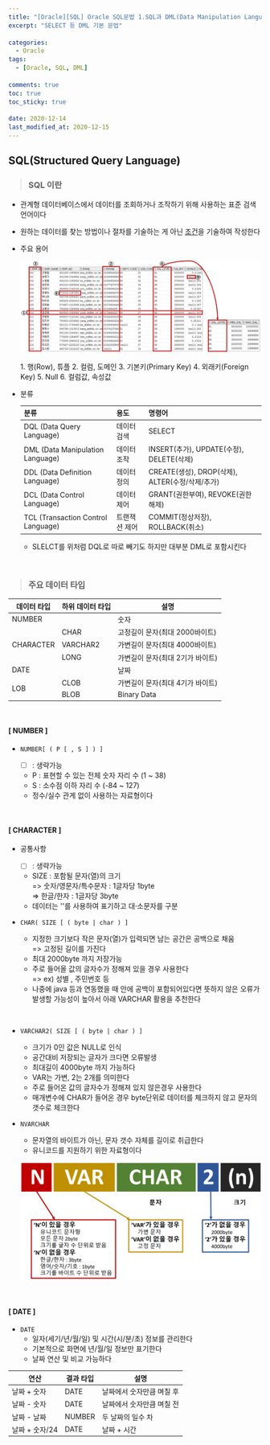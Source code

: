 ```yaml
---
title: "[Oracle][SQL] Oracle SQL문법 1.SQL과 DML(Data Manipulation Language) - 기본문법  "
excerpt: "SELECT 등 DML 기본 문법"

categories:
  - Oracle
tags:
  - [Oracle, SQL, DML]

comments: true
toc: true
toc_sticky: true

date: 2020-12-14
last_modified_at: 2020-12-15
---
```


## SQL(Structured Query Language)

> ### SQL 이란

- 관계형 데이터베이스에서 데이터를 조회하거나 조작하기 위해 사용하는 표준 검색 언어이다
- 원하는 데이터를 찾는 방법이나 절차를 기술하는 게 아닌 <u>조건</u>을 기술하여 작성한다

- 주요 용어
  <p align="center">
    <img width="calc(100% - #{$right-sidebar-width-narrow})" height="auto" src="/assets/images/db/table.png">
  </p>
  1. 행(Row), 튜플
  2. 컬럼, 도메인
  3. 기본키(Primary Key)
  4. 외래키(Foreign Key)
  5. Null
  6. 컬럼값, 속성값

- 분류

  | 분류                               | 용도          | 명령어                                          |
  | ---------------------------------- | ------------- | ----------------------------------------------- |
  | DQL (Data Query Language)          | 데이터 검색   | SELECT                                          |
  | DML (Data Manipulation Language)   | 데이터 조작   | INSERT(추가), UPDATE(수정), DELETE(삭제)        |
  | DDL (Data Definition Language)     | 데이터 정의   | CREATE(생성), DROP(삭제), ALTER(수정/삭제/추가) |
  | DCL (Data Control Language)        | 데이터 제어   | GRANT(권한부여), REVOKE(권한해제)               |
  | TCL (Transaction Control Language) | 트랜잭션 제어 | COMMIT(정상저장), ROLLBACK(취소)                |

  - SLELCT를 위처럼 DQL로 따로 빼기도 하지만 대부분 DML로 포함시킨다

<br>

> ### 주요 데이터 타입

<table>
<thead>
  <tr>
    <th>데이터 타입</th>
    <th>하위 데이터 타입</th>
    <th>설명</th>
  </tr>
</thead>
<tbody>
  <tr>
    <td>NUMBER</td>
    <td></td>
    <td>숫자</td>
  </tr>
  <tr>
    <td rowspan="3">CHARACTER</td>
    <td>CHAR</td>
    <td>고정길이 문자(최대 2000바이트)</td>
  </tr>
  <tr>
    <td>VARCHAR2</td>
    <td>가변길이 문자(최대 4000바이트)</td>
  </tr>
  <tr>
    <td>LONG</td>
    <td>가변길이 문자(최대 2기가 바이트)</td>
  </tr>
  <tr>
    <td>DATE</td>
    <td></td>
    <td>날짜</td>
  </tr>
  <tr>
    <td rowspan="2">LOB</td>
    <td>CLOB</td>
    <td>가변길이 문자(최대 4기가 바이트)</td>
  </tr>
  <tr>
    <td>BLOB</td>
    <td>Binary Data</td>
  </tr>
</tbody>
</table>

<br>

#### [ NUMBER ]

- `NUMBER[ ( P [ , S ] ) ]`

  - [ ] : 생략가능
  - P : 표현할 수 있는 전체 숫자 자리 수 (1 ~ 38)
  - S : 소수점 이하 자리 수 (-84 ~ 127)
  - 정수/실수 관계 없이 사용하는 자료형이다

<br>

#### [ CHARACTER ]

- 공통사항

  - [ ] : 생략가능
  - SIZE : 포함될 문자(열)의 크기  
    => 숫자/영문자/특수문자 : 1글자당 1byte  
    => 한글/한자 : 1글자당 3byte
  - 데이터는 ''를 사용하여 표기하고 대·소문자를 구분

- `CHAR( SIZE [ ( byte | char ) ]`

  - 지정한 크기보다 작은 문자(열)가 입력되면 남는 공간은 공백으로 채움  
    => 고정된 길이를 가진다
  - 최대 2000byte 까지 저장가능
  - 주로 들어올 값의 글자수가 정해져 있을 경우 사용한다  
    => ex) 성별 , 주민번호 등
  - 나중에 java 등과 연동했을 때 안에 공백이 포함되어있다면 뜻하지 않은 오류가 발생할 가능성이 높아서 아래 VARCHAR 활용을 추천한다

<br>

- `VARCHAR2( SIZE [ ( byte | char ) ]`

  - 크기가 0인 값은 NULL로 인식
  - 공간대비 저장되는 글자가 크다면 오류발생
  - 최대길이 4000byte 까지 가능하다
  - VAR는 가변, 2는 2개를 의미한다
  - 주로 들어온 값의 글자수가 정해져 있지 않은경우 사용한다
  - 매개변수에 CHAR가 들어온 경우 byte단위로 데이터를 체크하지 않고 문자의 갯수로 체크한다

- `NVARCHAR`

  - 문자열의 바이트가 아닌, 문자 갯수 자체를 길이로 취급한다
  - 유니코드를 지원하기 위한 자료형이다

  <p align="center">
    <img width="calc(100% - #{$right-sidebar-width-narrow})" height="auto" src="/assets/images/db/NVARCHAR2.png">
  </p>

<br>

#### [ DATE ]

- `DATE`
  - 일자(세기/년/월/일) 및 시간(시/분/초) 정보를 관리한다
  - 기본적으로 화면에 년/월/일 정보만 표기한다
  - 날짜 연산 및 비교 가능하다

| 연산           | 결과 타입 | 설명                      |
| -------------- | --------- | ------------------------- |
| 날짜 + 숫자    | DATE      | 날짜에서 숫자만큼 며칠 후 |
| 날짜 - 숫자    | DATE      | 날짜에서 숫자만큼 며칠 전 |
| 날짜 - 날짜    | NUMBER    | 두 날짜의 일수 차         |
| 날짜 + 숫자/24 | DATE      | 날짜 + 시간               |
